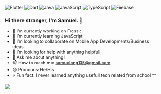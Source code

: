
<img alt="Flutter" src="https://img.shields.io/badge/Flutter%20-%2302569B.svg?&style=for-the-badge&logo=Flutter&logoColor=white" /> <img alt="Dart" src="https://img.shields.io/badge/dart-%230175C2.svg?&style=for-the-badge&logo=dart&logoColor=white"/> <img alt="Java" src="https://img.shields.io/badge/java-%23ED8B00.svg?&style=for-the-badge&logo=java&logoColor=white"/> <img alt="JavaScript" src="https://img.shields.io/badge/javascript%20-%23323330.svg?&style=for-the-badge&logo=javascript&logoColor=%23F7DF1E"/> <img alt="TypeScript" src="https://img.shields.io/badge/typescript%20-%23007ACC.svg?&style=for-the-badge&logo=typescript&logoColor=white"/> <img alt="Firebase" src="https://img.shields.io/badge/firebase%20-%23039BE5.svg?&style=for-the-badge&logo=firebase"/>
### Hi there stranger, I'm Samuel. 👋


- 🔭 I’m currently working on Fressic.
- 🌱 I’m currently learning JavaScript
- 👯 I’m looking to collaborate on Mobile App Developments/Business ideas
- 🤔 I’m looking for help with anything helpfull
- 💬 Ask me about anything!
- 📫 How to reach me: samuelong135@gmail.com
- 😄 Pronouns: He/His
- ⚡ Fun fact: I never learned anything usefull tech related from school ^^

<img src = "https://github-readme-stats.vercel.app/api?username=Mayb3Nots&&show_icons=true&title_color=ffffff&icon_color=FFFFFF&text_color=FFFFFF&bg_color=30,AA076B,61045F&custom_title=My Github Stats" />

